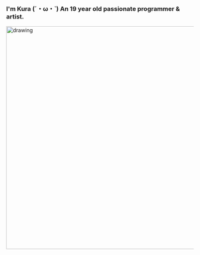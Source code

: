 <h3 align="justified">I'm Kura (´・ω・`) An 19 year old passionate programmer & artist. </h3>
<img src="https://i.imgur.com/W0RveUC.jpeg" alt="drawing" width="600"/>
